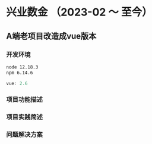 
# 兴业数金 （2023-02 ～ 至今）

## A端老项目改造成vue版本

### 开发环境
```sh
node 12.18.3
npm 6.14.6
```

```js
vue: 2.6
```

### 项目功能描述

### 项目实践简述

### 问题解决方案